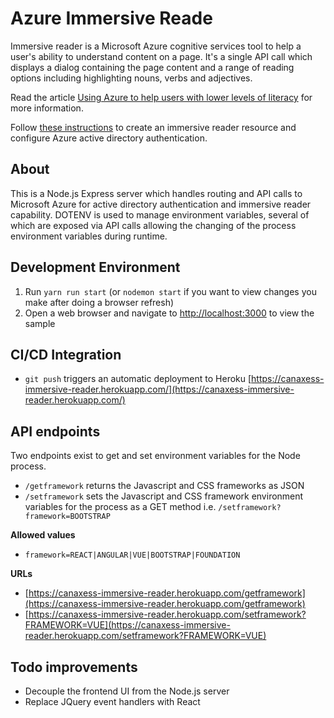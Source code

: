 # Azure Immersive Reade

Immersive reader is a Microsoft Azure cognitive services tool to help a user's ability to understand content on a page. It's a single API call which displays a dialog containing the page content and a range of reading options including highlighting nouns, verbs and adjectives.

Read the article [Using Azure to help users with lower levels of literacy](https://www.canaxess.com.au/articles/using-azure-helps-users-with-lower-levels-literacy/) for more information.

Follow [these instructions](https://docs.microsoft.com/azure/cognitive-services/immersive-reader/how-to-create-immersive-reader) to create an immersive reader resource and configure Azure active directory authentication.

## About
This is a Node.js Express server which handles routing and API calls to Microsoft Azure for active directory authentication and immersive reader capability. DOTENV is used to manage environment variables, several of which are exposed via API calls allowing the changing of the process environment variables during runtime.

## Development Environment

1. Run `yarn run start` (or `nodemon start` if you want to view changes you make after doing a browser refresh)
1. Open a web browser and navigate to [http://localhost:3000](http://localhost:3000) to view the sample

## CI/CD Integration
* `git push` triggers an automatic deployment to Heroku [https://canaxess-immersive-reader.herokuapp.com/](https://canaxess-immersive-reader.herokuapp.com/)

## API endpoints
Two endpoints exist to get and set environment variables for the Node process.

* `/getframework` returns the Javascript and CSS frameworks as JSON
* `/setframework` sets the Javascript and CSS framework environment variables for the process as a GET method i.e. `/setframework?framework=BOOTSTRAP`

**Allowed values**
* `framework=REACT|ANGULAR|VUE|BOOTSTRAP|FOUNDATION`

**URLs**
* [https://canaxess-immersive-reader.herokuapp.com/getframework](https://canaxess-immersive-reader.herokuapp.com/getframework)
* [https://canaxess-immersive-reader.herokuapp.com/setframework?FRAMEWORK=VUE](https://canaxess-immersive-reader.herokuapp.com/setframework?FRAMEWORK=VUE)

## Todo improvements

* Decouple the frontend UI from the Node.js server
* Replace JQuery event handlers with React

